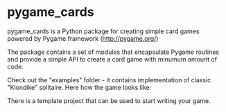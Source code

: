 # pygame_cards
pygame_cards is a Python package for creating simple card games powered by Pygame framework (http://pygame.org/)

The package contains a set of modules that encapsulate Pygame routines and provide a simple API to create a card game with minumum amount of code.

Check out the "examples" folder - it contains implementation of classic "Klondike" solitaire. Here how the game looks like:
<img src=""/>

There is a template project that can be used to start writing your game.
